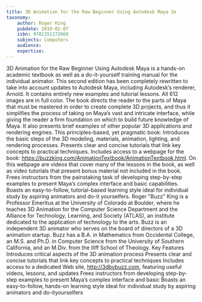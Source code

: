 ```yaml
---
title: 3D Animation for the Raw Beginner Using Autodesk Maya 2e
taxonomy:
	author: Roger King
	pubdate: 2019-02-07
	isbn: 9781351172660
	subjects: Computers
	audience: 
	expertise: 
---
```

3D Animation for the Raw Beginner Using Autodesk Maya is a hands-on academic textbook as well as a do-it-yourself training manual for the individual animator. This second edition has been completely rewritten to take into account updates to Autodesk Maya, including Autodesk’s renderer, Arnold. It contains entirely new examples and tutorial lessons. All 612 images are in full color. The book directs the reader to the parts of Maya that must be mastered in order to create complete 3D projects, and thus it simplifies the process of taking on Maya’s vast and intricate interface, while giving the reader a firm foundation on which to build future knowledge of Maya. It also presents brief examples of other popular 3D applications and rendering engines. This principles-based, yet pragmatic book: Introduces the basic steps of the 3D modeling, materials, animation, lighting, and rendering processes. Presents clear and concise tutorials that link key concepts to practical techniques. Includes access to a webpage for the book: https://buzzking.com/AnimationTextbook/AnimationTextbook.html. On this webpage are videos that cover many of the lessons in the book, as well as video tutorials that present bonus material not included in the book. Frees instructors from the painstaking task of developing step-by-step examples to present Maya’s complex interface and basic capabilities. Boasts an easy-to-follow, tutorial-based learning style ideal for individual study by aspiring animators and do-it yourselfers. Roger "Buzz" King is a Professor Emeritus at the University of Colorado at Boulder, where he teaches 3D Animation for the Computer Science Department and the Alliance for Technology, Learning, and Society (ATLAS), an institute dedicated to the application of technology to the arts. Buzz is an independent 3D animator who serves on the board of directors of a 3D animation startup. Buzz has a B.A. in Mathematics from Occidental College, an M.S. and Ph.D. in Computer Science from the University of Southern California, and an M.Div. from the Iliff School of Theology. Key Features Introduces critical aspects of the 3D animation process Presents clear and concise tutorials that link key concepts to practical techniques Includes access to a dedicated Web site, http://3dbybuzz.com, featuring useful videos, lessons, and updates Frees instructors from developing step-by-step examples to present Maya’s complex interface and basic Boasts an easy-to-follow, hands-on learning style ideal for individual study by aspiring animators and do-ityourselfers